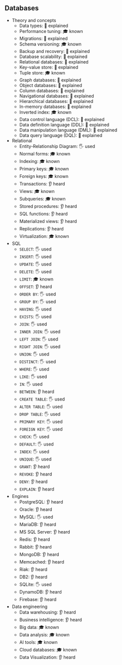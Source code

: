 ## Databases

- Theory and concepts
  - Data types: 🙋 explained
  - Performance tuning: 🎓 known
  - Migrations: 🙋 explained
  - Schema versioning: 🎓 known
  - Backup and recovery: 🙋 explained
  - Database scalability: 🙋 explained
  - Relational databases: 🙋 explained
  - Key-value store: 🙋 explained
  - Tuple store: 🎓 known
  - Graph databases: 🙋 explained
  - Object databases: 🙋 explained
  - Column databases: 🙋 explained
  - Navigational databases: 🙋 explained
  - Hierarchical databases: 🙋 explained
  - In-memory databases: 🙋 explained
  - Inverted index: 🎓 known
  - Data control language (DCL): 🙋 explained
  - Data definition language (DDL): 🙋 explained
  - Data manipulation language (DML): 🙋 explained
  - Data query language (DQL): 🙋 explained
- Relational
  - Entity-Relationship Diagram: 🖐️ used
  - Normal forms: 🎓 known
  - Indexing: 🎓 known
  - Primary keys: 🎓 known
  - Foreign keys: 🎓 known
  - Transactions: 👂 heard
  - Views: 🎓 known
  - Subqueries: 🎓 known
  - Stored procedures: 👂 heard
  - SQL functions: 👂 heard
  - Materialized views: 👂 heard
  - Replications: 👂 heard
  - Virtualization: 🎓 known
- SQL
  - `SELECT`: 🖐️ used
  - `INSERT`: 🖐️ used
  - `UPDATE`: 🖐️ used
  - `DELETE`: 🖐️ used
  - `LIMIT`: 🎓 known
  - `OFFSET`: 👂 heard
  - `ORDER BY`: 🖐️ used
  - `GROUP BY`: 🖐️ used
  - `HAVING`: 🖐️ used
  - `EXISTS`: 🖐️ used
  - `JOIN`: 🖐️ used
  - `INNER JOIN`: 🖐️ used
  - `LEFT JOIN`: 🖐️ used
  - `RIGHT JOIN`: 🖐️ used
  - `UNION`: 🖐️ used
  - `DISTINCT`: 🖐️ used
  - `WHERE`: 🖐️ used
  - `LIKE`: 🖐️ used
  - `IN`: 🖐️ used
  - `BETWEEN`: 👂 heard
  - `CREATE TABLE`: 🖐️ used
  - `ALTER TABLE`: 🖐️ used
  - `DROP TABLE`: 🖐️ used
  - `PRIMARY KEY`: 🖐️ used
  - `FOREIGN KEY`: 🖐️ used
  - `CHECK`: 🖐️ used
  - `DEFAULT`: 🖐️ used
  - `INDEX`: 🖐️ used
  - `UNIQUE`: 🖐️ used
  - `GRANT`: 👂 heard
  - `REVOKE`: 👂 heard
  - `DENY`: 👂 heard
  - `EXPLAIN`: 👂 heard
- Engines
  - PostgreSQL: 👂 heard
  - Oracle: 👂 heard
  - MySQL: 🖐️ used
  - MariaDB: 👂 heard
  - MS SQL Server: 👂 heard
  - Redis: 👂 heard
  - Rabbit: 👂 heard
  - MongoDB: 👂 heard
  - Memcached: 👂 heard
  - Riak: 👂 heard
  - DB2: 👂 heard
  - SQLite: 🖐️ used
  - DynamoDB: 👂 heard
  - Firebase: 👂 heard
- Data engineering
  - Data warehousing: 👂 heard
  - Business intelligence: 👂 heard
  - Big data: 🎓 known
  - Data analysis: 🎓 known
  - AI tools: 🎓 known
  - Cloud databases: 🎓 known
  - Data Visualization: 👂 heard